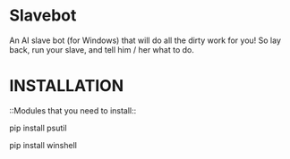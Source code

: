 # Slavebot

An AI slave bot (for Windows) that will do all the dirty work for you! So lay back, run your slave, and tell him / her what to do.

# INSTALLATION

::Modules that you need to install::

pip install psutil

pip install winshell
